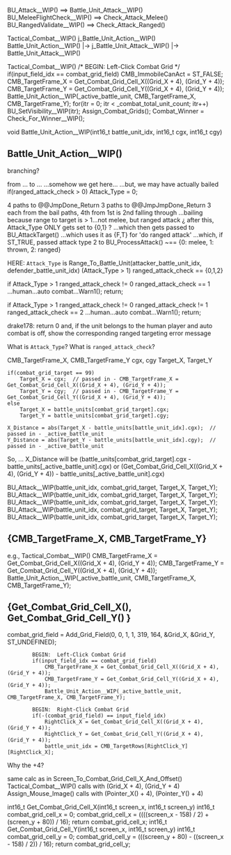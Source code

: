 



BU_Attack__WIP() ==> Battle_Unit_Attack__WIP()
BU_MeleeFlightCheck__WIP() ==> Check_Attack_Melee()
BU_RangedValidate__WIP() ==> Check_Attack_Ranged()


Tactical_Combat__WIP()
        j_Battle_Unit_Action__WIP()
            Battle_Unit_Action__WIP()
                |-> j_Battle_Unit_Attack__WIP()
                    |-> Battle_Unit_Attack__WIP()



Tactical_Combat__WIP()
    /* BEGIN:  Left-Click Combat Grid */
    if(input_field_idx == combat_grid_field)
        CMB_ImmobileCanAct = ST_FALSE;
        CMB_TargetFrame_X = Get_Combat_Grid_Cell_X((Grid_X + 4), (Grid_Y + 4));
        CMB_TargetFrame_Y = Get_Combat_Grid_Cell_Y((Grid_X + 4), (Grid_Y + 4));
        Battle_Unit_Action__WIP(_active_battle_unit, CMB_TargetFrame_X, CMB_TargetFrame_Y);
        for(itr = 0; itr < _combat_total_unit_count; itr++)
            BU_SetVisibility__WIP(itr);
        Assign_Combat_Grids();
        Combat_Winner = Check_For_Winner__WIP();



void Battle_Unit_Action__WIP(int16_t battle_unit_idx, int16_t cgx, int16_t cgy)

## Battle_Unit_Action__WIP()

branching?

from ...
to ...
...somehow we get here...
...but, we may have actually bailed
        if(ranged_attack_check > 0)
            Attack_Type = 0;

4 paths to @@JmpDone_Return
3 paths to @@JmpJmpDone_Return
3 each from the bail paths, 4th from 1st is 2nd falling through
...bailing because range to target is > 1...not melee, but ranged attack
¿ after this, Attack_Type ONLY gets set to {0,1} ?
...which then gets passed to BU_AttackTarget()
...which uses it as {F,T} for 'do ranged attack'
...which, if ST_TRUE, passed attack type 2 to BU_ProcessAttack()
~== {0: melee, 1: thrown, 2: ranged}

HERE: `Attack_Type` is Range_To_Battle_Unit(attacker_battle_unit_idx, defender_battle_unit_idx)
(Attack_Type > 1)
ranged_attack_check == {0,1,2}

if
    Attack_Type > 1
    ranged_attack_check != 0
    ranged_attack_check == 1
        ...human...auto combat...Warn1(); return;

if
    Attack_Type > 1
    ranged_attack_check != 0
    ranged_attack_check != 1
    ranged_attack_check == 2
        ...human...auto combat...Warn1(); return;

drake178: return 0 and, if the unit belongs to the human player and auto combat is off, show the corresponding ranged targeting error message

What is `Attack_Type`?
What is `ranged_attack_check`?





CMB_TargetFrame_X, CMB_TargetFrame_Y
cgx, cgy
Target_X, Target_Y

    if(combat_grid_target == 99)
        Target_X = cgx;  // passed in - CMB_TargetFrame_X = Get_Combat_Grid_Cell_X((Grid_X + 4), (Grid_Y + 4));
        Target_Y = cgy;  // passed in - CMB_TargetFrame_Y = Get_Combat_Grid_Cell_Y((Grid_X + 4), (Grid_Y + 4));
    else
        Target_X = battle_units[combat_grid_target].cgx;
        Target_Y = battle_units[combat_grid_target].cgy;

    X_Distance = abs(Target_X - battle_units[battle_unit_idx].cgx);  // passed in - _active_battle_unit
    Y_Distance = abs(Target_Y - battle_units[battle_unit_idx].cgy);  // passed in - _active_battle_unit
So, ...
    X_Distance will be
        (battle_units[combat_grid_target].cgx - battle_units[_active_battle_unit].cgx)
        or
        (Get_Combat_Grid_Cell_X((Grid_X + 4), (Grid_Y + 4)) - battle_units[_active_battle_unit].cgx)

BU_Attack__WIP(battle_unit_idx, combat_grid_target, Target_X, Target_Y);
BU_Attack__WIP(battle_unit_idx, combat_grid_target, Target_X, Target_Y);
BU_Attack__WIP(battle_unit_idx, combat_grid_target, Target_X, Target_Y);
BU_Attack__WIP(battle_unit_idx, combat_grid_target, Target_X, Target_Y);
BU_Attack__WIP(battle_unit_idx, combat_grid_target, Target_X, Target_Y);



## {CMB_TargetFrame_X, CMB_TargetFrame_Y}

e.g.,
    Tactical_Combat__WIP()
        CMB_TargetFrame_X = Get_Combat_Grid_Cell_X((Grid_X + 4), (Grid_Y + 4));
        CMB_TargetFrame_Y = Get_Combat_Grid_Cell_Y((Grid_X + 4), (Grid_Y + 4));
        Battle_Unit_Action__WIP(_active_battle_unit, CMB_TargetFrame_X, CMB_TargetFrame_Y);


## {Get_Combat_Grid_Cell_X(), Get_Combat_Grid_Cell_Y() }

combat_grid_field = Add_Grid_Field(0, 0, 1, 1, 319, 164, &Grid_X, &Grid_Y, ST_UNDEFINED);

            BEGIN:  Left-Click Combat Grid
            if(input_field_idx == combat_grid_field)
                CMB_TargetFrame_X = Get_Combat_Grid_Cell_X((Grid_X + 4), (Grid_Y + 4));
                CMB_TargetFrame_Y = Get_Combat_Grid_Cell_Y((Grid_X + 4), (Grid_Y + 4));
                Battle_Unit_Action__WIP(_active_battle_unit, CMB_TargetFrame_X, CMB_TargetFrame_Y);

            BEGIN:  Right-Click Combat Grid
            if(-(combat_grid_field) == input_field_idx)
                RightClick_X = Get_Combat_Grid_Cell_X((Grid_X + 4), (Grid_Y + 4));
                RightClick_Y = Get_Combat_Grid_Cell_Y((Grid_X + 4), (Grid_Y + 4));
                battle_unit_idx = CMB_TargetRows[RightClick_Y][RightClick_X];


Why the +4?

same calc as in Screen_To_Combat_Grid_Cell_X_And_Offset()
Tactical_Combat__WIP() calls with (Grid_X + 4), (Grid_Y + 4)
Assign_Mouse_Image() calls with (Pointer_X() + 4), (Pointer_Y() + 4)

int16_t Get_Combat_Grid_Cell_X(int16_t screen_x, int16_t screen_y)
    int16_t combat_grid_cell_x = 0;
    combat_grid_cell_x = ((((screen_x - 158) / 2) + (screen_y + 80)) / 16);
    return combat_grid_cell_x;
int16_t Get_Combat_Grid_Cell_Y(int16_t screen_x, int16_t screen_y)
    int16_t combat_grid_cell_y = 0;
    combat_grid_cell_y = (((screen_y + 80) - ((screen_x - 158) / 2)) / 16);
    return combat_grid_cell_y;
